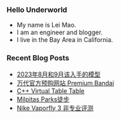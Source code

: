 ### Hello Underworld

- My name is Lei Mao.
- I am an engineer and blogger.
- I live in the Bay Area in California.


### Recent Blog Posts

<!-- BLOG-POST-LIST:START -->
- [2023年8月和9月该入手的模型](https://leimao.github.io/essay/2023%E5%B9%B48%E6%9C%88%E5%92%8C9%E6%9C%88%E8%AF%A5%E5%85%A5%E6%89%8B%E7%9A%84%E6%A8%A1%E5%9E%8B/)
- [万代官方预购网站 Premium Bandai](https://leimao.github.io/essay/%E4%B8%87%E4%BB%A3%E5%AE%98%E6%96%B9%E9%A2%84%E8%B4%AD%E7%BD%91%E7%AB%99-Premium-Bandai/)
- [C++ Virtual Table Table](https://leimao.github.io/blog/CPP-Virtual-Table-Table/)
- [Milpitas Parks徒步](https://leimao.github.io/life/Milpitas-Parks/)
- [Nike Vaporfly 3 非专业评测](https://leimao.github.io/essay/Nike-Vaporfly-3-%E9%9D%9E%E4%B8%93%E4%B8%9A%E8%AF%84%E6%B5%8B/)
<!-- BLOG-POST-LIST:END -->
